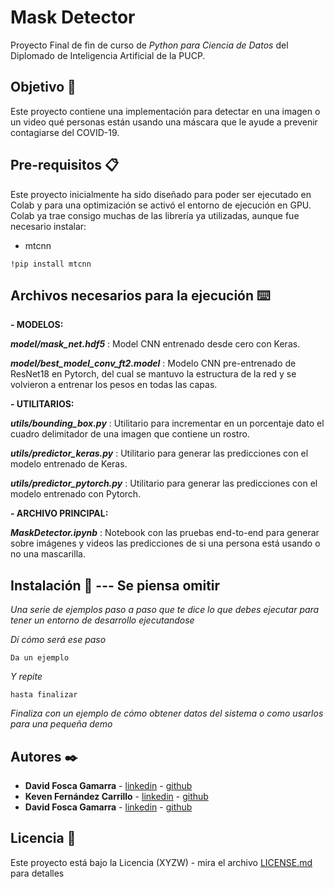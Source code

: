 # Mask Detector

Proyecto Final de fin de curso de *_Python para Ciencia de Datos_* del Diplomado de Inteligencia Artificial de la PUCP.

## Objetivo 🚀

Este proyecto contiene una implementación para detectar en una imagen o un video qué personas están usando una máscara que le ayude a prevenir contagiarse del COVID-19.


## Pre-requisitos 📋

Este proyecto inicialmente ha sido diseñado para poder ser ejecutado en Colab y para una optimización se activó el entorno de ejecución en GPU.
Colab ya trae consigo muchas de las librería ya utilizadas, aunque fue necesario instalar:
- mtcnn

```
!pip install mtcnn
```


## Archivos necesarios para la ejecución ⌨️

**- MODELOS:**

**_model/mask_net.hdf5_** : Model CNN entrenado desde cero con Keras.

**_model/best_model_conv_ft2.model_** : Modelo CNN pre-entrenado de ResNet18 en Pytorch, del cual se mantuvo la estructura de la red y se volvieron a entrenar los pesos en todas las capas.

**- UTILITARIOS:**

**_utils/bounding_box.py_** : Utilitario para incrementar en un porcentaje dato el cuadro delimitador de una imagen que contiene un rostro.

**_utils/predictor_keras.py_** : Utilitario para generar las predicciones con el modelo entrenado de Keras.

**_utils/predictor_pytorch.py_** : Utilitario para generar las predicciones con el modelo entrenado con Pytorch.

**- ARCHIVO PRINCIPAL:**

**_MaskDetector.ipynb_** : Notebook con las pruebas end-to-end para generar sobre imágenes y videos las predicciones de si una persona está usando o no una mascarilla.

## Instalación 🔧 --- Se piensa omitir

_Una serie de ejemplos paso a paso que te dice lo que debes ejecutar para tener un entorno de desarrollo ejecutandose_

_Dí cómo será ese paso_

```
Da un ejemplo
```

_Y repite_

```
hasta finalizar
```

_Finaliza con un ejemplo de cómo obtener datos del sistema o como usarlos para una pequeña demo_


## Autores ✒️

* **David Fosca Gamarra** - [linkedin](https://www.linkedin.com/in/jorge-rodr%C3%ADguez-castillo/) - [github](https://github.com/jjrodcast)
* **Keven Fernández Carrillo** - [linkedin](https://www.linkedin.com/in/keven-fern%C3%A1ndez-carrillo-50b07aa2/) - [github](https://github.com/KevenRFC)
* **David Fosca Gamarra** - [linkedin](https://www.linkedin.com/in/davidfoscagamarra/) - [github](https://github.com/DavidFosca)


## Licencia 📄

Este proyecto está bajo la Licencia (XYZW) - mira el archivo [LICENSE.md](LICENSE.md) para detalles

